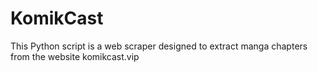 # KomikCast
This Python script is a web scraper designed to extract manga chapters from the website komikcast.vip
